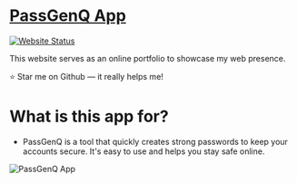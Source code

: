 # <a href="https://passgenq.netlify.app/" target="_blank">PassGenQ App</a>

[![Website Status](https://img.shields.io/badge/Website%20Status-Online-yellow)](https://passgenq.netlify.app/)

 <p align="justify">This website serves as an online portfolio to showcase my web presence.</p>
 <p>⭐ Star me on Github — it really helps me!</p>

# What is this app for?
 * PassGenQ is a tool that quickly creates strong passwords to keep your accounts secure. It's easy to use and helps you stay safe online.

![PassGenQ App](https://cdn.discordapp.com/attachments/913504728778948719/1220380584073887835/Untitled.png?ex=660ebafc&is=65fc45fc&hm=7003be758acc7950456c8e2bcf6d51e7768e62bc36c101d9e70073eae94b20ee&)
